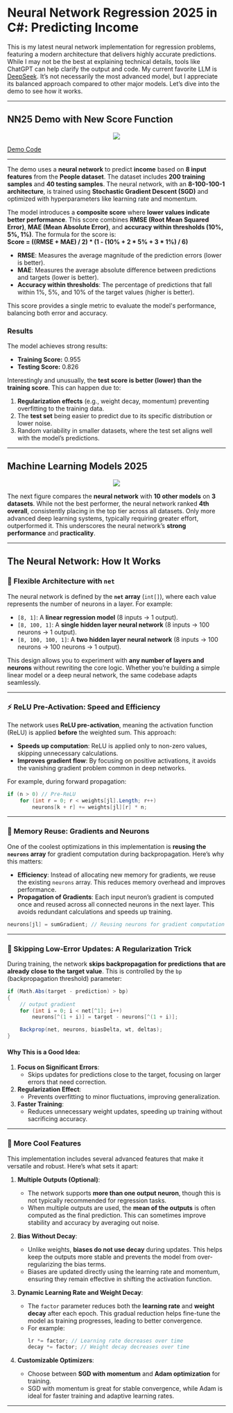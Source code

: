 # Neural Network Regression 2025 in C#: Predicting Income

This is my latest neural network implementation for regression problems, featuring a modern architecture that delivers highly accurate predictions. While I may not be the best at explaining technical details, tools like ChatGPT can help clarify the output and code. My current favorite LLM is [DeepSeek](https://chat.deepseek.com/). It’s not necessarily the most advanced model, but I appreciate its balanced approach compared to other major models. Let’s dive into the demo to see how it works.

---

## NN25 Demo with New Score Function  

<p align="center">
  <img src="https://github.com/grensen/neural_regression25/blob/main/nn25_regression.png">
</p>

[Demo Code](https://github.com/grensen/neural_regression25/blob/main/nn25_regression.cs)

---

The demo uses a **neural network** to predict **income** based on **8 input features** from the **People dataset**. The dataset includes **200 training samples** and **40 testing samples**. The neural network, with an **8-100-100-1 architecture**, is trained using **Stochastic Gradient Descent (SGD)** and optimized with hyperparameters like learning rate and momentum.

The model introduces a **composite score** where **lower values indicate better performance**. This score combines **RMSE (Root Mean Squared Error)**, **MAE (Mean Absolute Error)**, and **accuracy within thresholds (10%, 5%, 1%)**. The formula for the score is:  
**Score = ((RMSE + MAE) / 2) * (1 - (10% + 2 * 5% + 3 * 1%) / 6)**  

- **RMSE**: Measures the average magnitude of the prediction errors (lower is better).  
- **MAE**: Measures the average absolute difference between predictions and targets (lower is better).  
- **Accuracy within thresholds**: The percentage of predictions that fall within 1%, 5%, and 10% of the target values (higher is better).  

This score provides a single metric to evaluate the model's performance, balancing both error and accuracy.  

### Results  
The model achieves strong results:  
- **Training Score:** 0.955  
- **Testing Score:** 0.826  

Interestingly and unusually, the **test score is better (lower) than the training score**. This can happen due to:  
1. **Regularization effects** (e.g., weight decay, momentum) preventing overfitting to the training data.  
2. The **test set** being easier to predict due to its specific distribution or lower noise.  
3. Random variability in smaller datasets, where the test set aligns well with the model’s predictions.  

---

## Machine Learning Models 2025

<p align="center">
  <img src="https://github.com/grensen/neural_regression25/blob/main/bench_regression25.png">
</p>

The next figure compares the **neural network** with **10 other models** on **3 datasets**. While not the best performer, the neural network ranked **4th overall**, consistently placing in the top tier across all datasets. Only more advanced deep learning systems, typically requiring greater effort, outperformed it. This underscores the neural network’s **strong performance** and **practicality**.

---

## The Neural Network: How It Works

### 🧠 Flexible Architecture with `net`
The neural network is defined by the **`net` array** (`int[]`), where each value represents the number of neurons in a layer. For example:
- `[8, 1]`: A **linear regression model** (8 inputs → 1 output).
- `[8, 100, 1]`: A **single hidden layer neural network** (8 inputs → 100 neurons → 1 output).
- `[8, 100, 100, 1]`: A **two hidden layer neural network** (8 inputs → 100 neurons → 100 neurons → 1 output).

This design allows you to experiment with **any number of layers and neurons** without rewriting the core logic. Whether you’re building a simple linear model or a deep neural network, the same codebase adapts seamlessly.

---

### ⚡ ReLU Pre-Activation: Speed and Efficiency
The network uses **ReLU pre-activation**, meaning the activation function (ReLU) is applied **before** the weighted sum. This approach:
- **Speeds up computation**: ReLU is applied only to non-zero values, skipping unnecessary calculations.
- **Improves gradient flow**: By focusing on positive activations, it avoids the vanishing gradient problem common in deep networks.

For example, during forward propagation:
~~~cs
if (n > 0) // Pre-ReLU
    for (int r = 0; r < weights[jl].Length; r++)
        neurons[k + r] += weights[jl][r] * n;
~~~

---

### 🔄 Memory Reuse: Gradients and Neurons
One of the coolest optimizations in this implementation is **reusing the `neurons` array** for gradient computation during backpropagation. Here’s why this matters:
- **Efficiency**: Instead of allocating new memory for gradients, we reuse the existing `neurons` array. This reduces memory overhead and improves performance.
- **Propagation of Gradients**: Each input neuron’s gradient is computed once and reused across all connected neurons in the next layer. This avoids redundant calculations and speeds up training.

~~~cs
neurons[jl] = sumGradient; // Reusing neurons for gradient computation
~~~

---

### 🎯 Skipping Low-Error Updates: A Regularization Trick

During training, the network **skips backpropagation for predictions that are already close to the target value**. This is controlled by the `bp` (backpropagation threshold) parameter:

~~~cs
if (Math.Abs(target - prediction) > bp)
{
    // output gradient
    for (int i = 0; i < net[^1]; i++)
        neurons[^(1 + i)] = target - neurons[^(1 + i)];

    Backprop(net, neurons, biasDelta, wt, deltas);
}
~~~

#### Why This is a Good Idea:
1. **Focus on Significant Errors**:
   - Skips updates for predictions close to the target, focusing on larger errors that need correction.
2. **Regularization Effect**:
   - Prevents overfitting to minor fluctuations, improving generalization.
3. **Faster Training**:
   - Reduces unnecessary weight updates, speeding up training without sacrificing accuracy.

---

### 🚀 More Cool Features

This implementation includes several advanced features that make it versatile and robust. Here’s what sets it apart:

1. **Multiple Outputs (Optional)**:
   - The network supports **more than one output neuron**, though this is not typically recommended for regression tasks.
   - When multiple outputs are used, the **mean of the outputs** is often computed as the final prediction. This can sometimes improve stability and accuracy by averaging out noise.

2. **Bias Without Decay**:
   - Unlike weights, **biases do not use decay** during updates. This helps keep the outputs more stable and prevents the model from over-regularizing the bias terms.
   - Biases are updated directly using the learning rate and momentum, ensuring they remain effective in shifting the activation function.

3. **Dynamic Learning Rate and Weight Decay**:
   - The `factor` parameter reduces both the **learning rate** and **weight decay** after each epoch. This gradual reduction helps fine-tune the model as training progresses, leading to better convergence.
   - For example:
     ~~~cs
     lr *= factor; // Learning rate decreases over time
     decay *= factor; // Weight decay decreases over time
     ~~~

4. **Customizable Optimizers**:
   - Choose between **SGD with momentum** and **Adam optimization** for training.
   - SGD with momentum is great for stable convergence, while Adam is ideal for faster training and adaptive learning rates.

---

